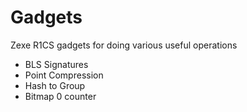 # Gadgets

Zexe R1CS gadgets for doing various useful operations

- BLS Signatures
- Point Compression
- Hash to Group
- Bitmap 0 counter